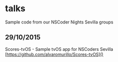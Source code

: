 # talks
Sample code from our NSCoder Nights Sevilla groups

## 29/10/2015

Scores-tvOS - Sample tvOS app for NSCoders Sevilla
[https://github.com/alvaromurillo/Scores-tvOS]()